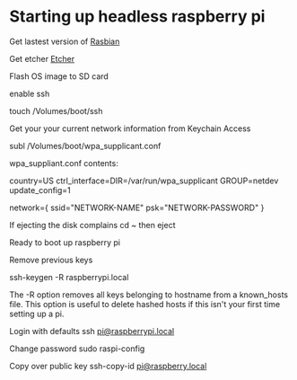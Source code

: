 # Starting up headless raspberry pi

Get lastest version of [Rasbian](https://www.raspberrypi.org/downloads/raspbian/)

Get etcher [Etcher](https://www.balena.io/etcher/)

Flash OS image to SD card

enable ssh

touch /Volumes/boot/ssh

Get your your current network information from Keychain Access

subl /Volumes/boot/wpa_supplicant.conf

wpa_suppliant.conf contents:

country=US
ctrl_interface=DIR=/var/run/wpa_supplicant GROUP=netdev
update_config=1

network={
    ssid="NETWORK-NAME"
    psk="NETWORK-PASSWORD"
}

If ejecting the disk complains cd ~ then eject

Ready to boot up raspberry pi

Remove previous keys

ssh-keygen -R raspberrypi.local

The -R option removes all keys belonging to hostname from a known_hosts file.  This option is useful to delete hashed hosts if this isn't your first time setting up a pi.

Login with defaults
ssh pi@raspberrypi.local

Change password
sudo raspi-config

Copy over public key
ssh-copy-id pi@raspberry.local




